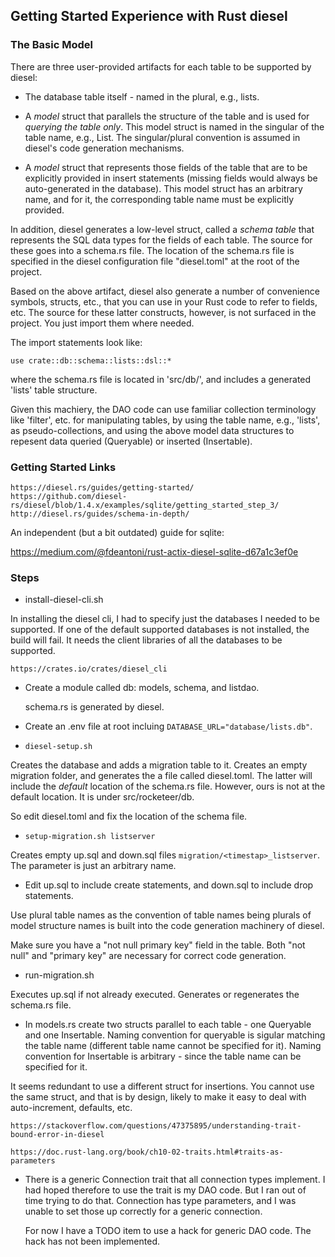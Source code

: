 
## Getting Started Experience with Rust diesel

### The Basic Model

There are three user-provided artifacts for each table to be supported
by diesel:

- The database table itself - named in the plural, e.g., lists.

- A *model* struct that parallels the structure of the table
  and is used for *querying the table only*. This model struct is named in 
  the singular of the table name, e.g., List. The singular/plural convention 
  is assumed in diesel's code generation mechanisms.

- A *model* struct that represents those fields of the table that are to be
  explicitly provided in insert statements (missing fields would always be
  auto-generated in the database). This model struct has an arbitrary name,
  and for it, the corresponding table name must be explicitly provided.

In addition, diesel generates a low-level struct, called a *schema table* that
represents the SQL data types for the fields of each table. The source for these
goes into a schema.rs file. The location of the schema.rs file is specified in
the diesel configuration file "diesel.toml" at the root of the project.

Based on the above artifact, diesel also generate a number of convenience
symbols, structs, etc., that you can use in your Rust code to refer to fields,
etc. The source for these latter constructs, however, is not surfaced in the
project. You just import them where needed.

The import statements look like:

```
use crate::db::schema::lists::dsl::*
```

where the schema.rs file is located in 'src/db/', and includes a generated 'lists'
table structure.

Given this machiery, the DAO code can use familiar collection terminology like
'filter', etc. for manipulating tables, by using the table name, e.g., 'lists', 
as pseudo-collections, and using the above model data structures to repesent 
data queried (Queryable) or inserted (Insertable).

### Getting Started Links

```
https://diesel.rs/guides/getting-started/
https://github.com/diesel-rs/diesel/blob/1.4.x/examples/sqlite/getting_started_step_3/
http://diesel.rs/guides/schema-in-depth/
```

An independent (but a bit outdated) guide for sqlite:

https://medium.com/@fdeantoni/rust-actix-diesel-sqlite-d67a1c3ef0e

### Steps

- install-diesel-cli.sh

In installing the diesel cli, I had to specify just the databases I needed to be
supported. If one of the default supported databases is not installed, the
build will fail. It needs the client libraries of all the databases to be
supported.

```
https://crates.io/crates/diesel_cli
```

- Create a module called db: models, schema, and listdao.

  schema.rs is generated by diesel.

- Create an .env file at root incluing `DATABASE_URL="database/lists.db"`.

- `diesel-setup.sh`

Creates the database and adds a migration table to it. Creates an empty
migration folder, and generates the a file called diesel.toml. The latter will
include the *default* location of the schema.rs file. However, ours is not at
the default location. It is under src/rocketeer/db. 

So edit diesel.toml and fix the location of the schema file.

- `setup-migration.sh listserver`

Creates empty up.sql and down.sql files `migration/<timestap>_listserver`.
The parameter is just an arbitrary name.

- Edit up.sql to include create statements, and down.sql to include drop
  statements. 

Use plural table names as the convention of table names being plurals of model
structure names is built into the code generation machinery of diesel.

Make sure you have a "not null primary key" field in the table. Both "not null"
and "primary key" are necessary for correct code generation.

- run-migration.sh 

Executes up.sql if not already executed. Generates or regenerates the 
schema.rs file.

- In models.rs create two structs parallel to each table - one Queryable and one
  Insertable. Naming convention for queryable is sigular matching the table name
  (different table name cannot be specified for it). Naming convention for
  Insertable is arbitrary - since the table name can be specified for it.

It seems redundant to use a different struct for insertions. You cannot use the
same struct, and that is by design, likely to make it easy to deal with
auto-increment, defaults, etc. 


    https://stackoverflow.com/questions/47375895/understanding-trait-bound-error-in-diesel
    
    https://doc.rust-lang.org/book/ch10-02-traits.html#traits-as-parameters

- There is a generic Connection trait that all connection types implement. 
  I had hoped therefore to use the trait is my DAO code. But I ran out of time
  trying to do that. Connection has type parameters, and I was unable to 
  set those up correctly for a generic connection.

  For now I have a TODO item to use a hack for generic DAO code. The hack
  has not been implemented.


